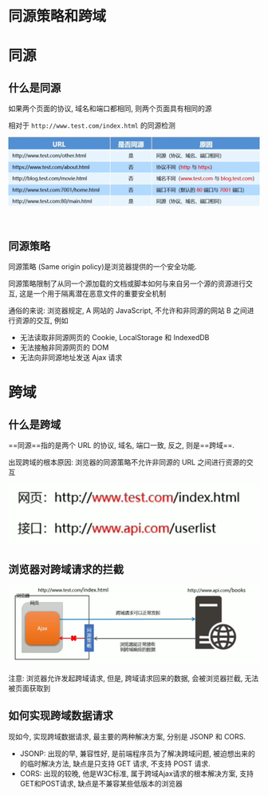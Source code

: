 # 同源策略和跨域

# 同源

## 什么是同源

如果两个页面的协议, 域名和端口都相同, 则两个页面具有相同的源

相对于 `http://www.test.com/index.html` 的同源检测

![Snipaste_2022-08-19_16-24-23](assets/Snipaste_2022-08-19_16-24-23-20220819162425-mkviumc.png)​

‍

## 同源策略

同源策略 (Same origin policy)是浏览器提供的一个安全功能.

同源策略限制了从同一个源加载的文档或脚本如何与来自另一个源的资源进行交互, 这是一个用于隔离潜在恶意文件的重要安全机制

通俗的来说: 浏览器规定, A 网站的 JavaScript, 不允许和非同源的网站 B 之间进行资源的交互, 例如

* 无法读取非同源网页的 Cookie, LocalStorage 和 IndexedDB
* 无法接触非同源网页的 DOM
* 无法向非同源地址发送 Ajax 请求

# 跨域

## 什么是跨域

==同源==指的是两个 URL 的协议, 域名, 端口一致, 反之, 则是==跨域==.

出现跨域的根本原因: 浏览器的同源策略不允许非同源的 URL 之间进行资源的交互

![Snipaste_2022-08-19_16-38-39](assets/Snipaste_2022-08-19_16-38-39-20220819163841-1mk2dmi.png)​

## 浏览器对跨域请求的拦截

![Snipaste_2022-08-19_16-42-58](assets/Snipaste_2022-08-19_16-42-58-20220819164304-bnfvatu.png)​

注意: 浏览器允许发起跨域请求, 但是, 跨域请求回来的数据, 会被浏览器拦截, 无法被页面获取到

## 如何实现跨域数据请求

现如今, 实现跨域数据请求, 最主要的两种解决方案, 分别是 JSONP 和 CORS.

* JSONP: 出现的早, 兼容性好, 是前端程序员为了解决跨域问题, 被迫想出来的的临时解决方法, 缺点是只支持 GET 请求, 不支持 POST 请求.
* CORS: 出现的较晚, 他是W3C标准, 属于跨域Ajax请求的根本解决方案, 支持GET和POST请求, 缺点是不兼容某些低版本的浏览器

‍
